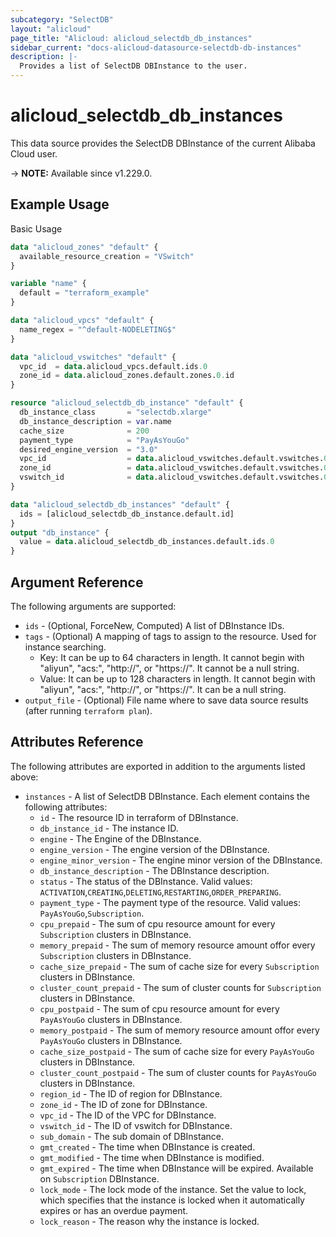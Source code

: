 ```yaml
---
subcategory: "SelectDB"
layout: "alicloud"
page_title: "Alicloud: alicloud_selectdb_db_instances"
sidebar_current: "docs-alicloud-datasource-selectdb-db-instances"
description: |-
  Provides a list of SelectDB DBInstance to the user.
---
```


# alicloud_selectdb_db_instances

This data source provides the SelectDB DBInstance of the current Alibaba Cloud user.

-> **NOTE:** Available since v1.229.0.

## Example Usage

Basic Usage

```terraform
data "alicloud_zones" "default" {
  available_resource_creation = "VSwitch"
}

variable "name" {
  default = "terraform_example"
}

data "alicloud_vpcs" "default" {
  name_regex = "^default-NODELETING$"
}

data "alicloud_vswitches" "default" {
  vpc_id  = data.alicloud_vpcs.default.ids.0
  zone_id = data.alicloud_zones.default.zones.0.id
}

resource "alicloud_selectdb_db_instance" "default" {
  db_instance_class       = "selectdb.xlarge"
  db_instance_description = var.name
  cache_size              = 200
  payment_type            = "PayAsYouGo"
  desired_engine_version  = "3.0"
  vpc_id                  = data.alicloud_vswitches.default.vswitches.0.vpc_id
  zone_id                 = data.alicloud_vswitches.default.vswitches.0.zone_id
  vswitch_id              = data.alicloud_vswitches.default.vswitches.0.id
}

data "alicloud_selectdb_db_instances" "default" {
  ids = [alicloud_selectdb_db_instance.default.id]
}
output "db_instance" {
  value = data.alicloud_selectdb_db_instances.default.ids.0
}

```

## Argument Reference

The following arguments are supported:

* `ids` - (Optional, ForceNew, Computed)  A list of DBInstance IDs.
* `tags` - (Optional) A mapping of tags to assign to the resource. Used for instance searching.
  - Key: It can be up to 64 characters in length. It cannot begin with "aliyun", "acs:", "http://", or "https://". It cannot be a null string.
  - Value: It can be up to 128 characters in length. It cannot begin with "aliyun", "acs:", "http://", or "https://". It can be a null string.
* `output_file` - (Optional) File name where to save data source results (after running `terraform plan`).

## Attributes Reference

The following attributes are exported in addition to the arguments listed above:

* `instances` - A list of SelectDB DBInstance. Each element contains the following attributes:
  * `id` - The resource ID in terraform of DBInstance.
  * `db_instance_id` - The instance ID.
  * `engine` - The Engine of the DBInstance.
  * `engine_version` - The engine version of the DBInstance.
  * `engine_minor_version` - The engine minor version of the DBInstance.
  * `db_instance_description` - The DBInstance description.
  * `status` - The status of the DBInstance. Valid values: `ACTIVATION`,`CREATING`,`DELETING`,`RESTARTING`,`ORDER_PREPARING`.
  * `payment_type` - The payment type of the resource. Valid values: `PayAsYouGo`,`Subscription`.
  * `cpu_prepaid` - The sum of cpu resource amount for every `Subscription` clusters in DBInstance.
  * `memory_prepaid` - The sum of memory resource amount offor every `Subscription` clusters in DBInstance.
  * `cache_size_prepaid` - The sum of cache size for every `Subscription` clusters in DBInstance.
  * `cluster_count_prepaid` - The sum of cluster counts for `Subscription` clusters in DBInstance.
  * `cpu_postpaid` - The sum of cpu resource amount for every `PayAsYouGo` clusters in DBInstance.
  * `memory_postpaid` - The sum of memory resource amount offor every `PayAsYouGo` clusters in DBInstance.
  * `cache_size_postpaid` - The sum of cache size for every `PayAsYouGo` clusters in DBInstance.
  * `cluster_count_postpaid` - The sum of cluster counts for `PayAsYouGo` clusters in DBInstance.
  * `region_id` - The ID of region for DBInstance.
  * `zone_id` - The ID of zone for DBInstance.
  * `vpc_id` - The ID of the VPC for DBInstance.
  * `vswitch_id` - The ID of vswitch for DBInstance.
  * `sub_domain` - The sub domain of DBInstance.
  * `gmt_created` - The time when DBInstance is created.
  * `gmt_modified` - The time when DBInstance is modified.
  * `gmt_expired` - The time when DBInstance will be expired. Available on `Subscription` DBInstance.
  * `lock_mode` - The lock mode of the instance. Set the value to lock, which specifies that the instance is locked when it automatically expires or has an overdue payment.
  * `lock_reason` - The reason why the instance is locked.
